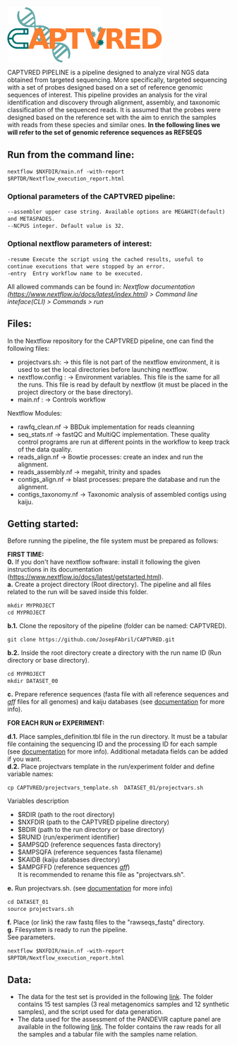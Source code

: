 <img src="./docs/captvred_logo.png" title="CAPTVRED" alt="CAPTVRED" width="350px" align="center" />

CAPTVRED PIPELINE is a pipeline designed to analyze viral NGS data obtained from targeted sequencing. More specifically, targeted sequencing with a set of probes designed based on a set of reference genomic sequences of interest. This pipeline provides an analysis for the viral identification and discovery through alignment, assembly, and taxonomic classification of the sequenced reads. It is assumed that the probes were designed based on the reference set  with the aim to enrich the samples with reads from these species and similar ones.
**In the following lines we will refer to the set of genomic reference sequences as REFSEQS**

## Run from the command line:
```{.sh}
nextflow $NXFDIR/main.nf -with-report $RPTDR/Nextflow_execution_report.html
```

### Optional parameters of the CAPTVRED pipeline:
```{.sh}
--assembler upper case string. Available options are MEGAHIT(default) and METASPADES.
--NCPUS integer. Default value is 32.
```
### Optional nextflow parameters of interest:
```{.sh}
-resume Execute the script using the cached results, useful to continue executions that were stopped by an error.
-entry  Entry workflow name to be executed.
```
All allowed commands can be found in:  _Nextflow documentation (https://www.nextflow.io/docs/latest/index.html) > Command line inteface(CLI) > Commands > run_

## Files:
In the Nextflow repository for the CAPTVRED pipeline, one can find the following files:
* projectvars.sh: &rarr; this file is not part of the nextflow environment, it is used to set the local directories before launching nextflow.
* nextflow.config : &rarr; Environment variables. This file is the same for all the runs. This file is read by default by nextflow (it must be placed in the project directory or the base directory).
* main.nf : &rarr; Controls workflow


Nextflow Modules:
* rawfq_clean.nf &rarr; BBDuk implementation for reads cleanning
* seq_stats.nf &rarr; fastQC and  MultiQC implementation. These quality control programs are run at different points in the workflow to keep track of the data quality. 
* reads_align.nf &rarr; Bowtie processes: create an index and run the alignment.
* reads_assembly.nf &rarr; megahit, trinity and spades
* contigs_align.nf &rarr; blast processes: prepare the database and run the alignment.
* contigs_taxonomy.nf &rarr; Taxonomic analysis of assembled contigs using kaiju.

## Getting started:
Before running the pipeline, the file system must be prepared as follows:

__FIRST TIME:__<br /> 
__0.__ If you don't have nextflow software: install it following the given instructions in its documentation (https://www.nextflow.io/docs/latest/getstarted.html). <br />
__a.__ Create a project directory (Root directory). The pipeline and all files related to the run will be saved inside this folder.<br />
```{.sh}
mkdir MYPROJECT
cd MYPROJECT
```
__b.1.__ Clone the repository of the pipeline (folder can be named: CAPTVRED). <br />
```{.sh}
git clone https://github.com/JosepFAbril/CAPTVRED.git
```
__b.2.__  Inside the root directory create a directory with the run name ID (Run directory or base directory). <br />
```{.sh}
cd MYPROJECT
mkdir DATASET_00
```
__c.__ Prepare reference sequences (fasta file with all reference sequences and _gff_ files for all genomes) and kaiju databases (see [documentation](https://github.com/JosepFAbril/CAPTVRED/blob/main/docs/readme_DOCUMENTATION_virwaste.md) for more info). <br />

__FOR EACH RUN or EXPERIMENT:__<br /> 

__d.1.__ Place samples_definition.tbl file in the run directory. It must be a tabular file containing the sequencing ID and the processing ID for each sample (see [documentation](https://github.com/JosepFAbril/CAPTVRED/blob/main/docs/readme_DOCUMENTATION_virwaste.md) for more info). Additional metadata fields can be added if you want.<br />
__d.2.__ Place projectvars template in the run/experiment folder and define variable names: <br />

```{.sh}
cp CAPTVRED/projectvars_template.sh  DATASET_01/projectvars.sh
```
Variables description
-  $RDIR (path to the root directory)<br />
-  $NXFDIR (path to the CAPTVRED pipeline directory) <br /> 
-  $BDIR (path to the run directory or base directory) <br />
-  $RUNID (run/experiment identifier)<br />
-  $AMPSQD (reference sequences fasta directory)<br />
-  $AMPSQFA (reference sequences fasta filename)<br />
-  $KAIDB (kaiju databases directory)<br />
-  $AMPGFFD (reference sequences _gff_)<br />
It is recommended to rename this file as "projectvars.sh".<br />

__e.__ Run projectvars.sh. (see [documentation](https://github.com/JosepFAbril/CAPTVRED/blob/main/docs/readme_DOCUMENTATION_virwaste.md) for more info)<br />
```{.sh}
cd DATASET_01
source projectvars.sh
```
__f.__ Place (or link) the raw fastq files to the "rawseqs_fastq" directory.<br />
__g.__ Filesystem is ready to run the pipeline.<br />See parameters.
```{.sh}
nextflow $NXFDIR/main.nf -with-report $RPTDR/Nextflow_execution_report.html
```

## Data:
* The data for the test set is provided in the following [link](https://compgen.bio.ub.edu/datasets/CAPTVRED/CAPTVRED_testset.tar.gz). The folder contains 15 test samples (3 real metagenomics samples and 12 synthetic samples), and the script used for data generation.
* The data used for the assessment of the PANDEVIR capture panel are available in the following  [link](https://compgen.bio.ub.edu/datasets/CAPTVRED/PANDEVIR_assess_testset.tar.gz). The folder contains the raw reads for all the samples and a tabular file with the samples name relation.


